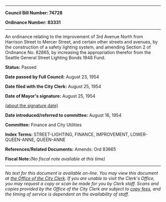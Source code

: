 

********

**Council Bill Number: 74728**
   
**Ordinance Number: 83331**
********

 An ordinance relating to the improvement of 3rd Avenue North from Harrison Street to Mercer Street, and certain other streets and avenues, by the construction of a safety lighting system, and amending Section 2 of Ordinance No. 82865, by increasing the appropriation therefor from the Seattle General Street Lighting Bonds 1948 Fund.

**Status:** Passed
   
**Date passed by Full Council:** August 23, 1954
   
**Date filed with the City Clerk:** August 25, 1954
   
**Date of Mayor's signature:** August 25, 1954
   
[(about the signature date)](/~public/approvaldate.htm)
   
   
   
**Date introduced/referred to committee:** August 16, 1954
   
**Committee:** Finance and City Utilities
   
   
**Index Terms:** STREET-LIGHTING, FINANCE, IMPROVEMENT, LOWER-QUEEN-ANNE, QUEEN-ANNE

**References/Related Documents:** Amends: Ord 83865

**Fiscal Note:**_(No fiscal note available at this time)_
********

_No text for this document is available on-line. You may view this document at [the Office of the City Clerk](http://www.seattle.gov/leg/clerk/contactUs.htm). If you are unable to visit the Clerk's Office, you may request a copy or scan be made for you by Clerk staff. Scans and copies provided by the Office of the City Clerk are subject to [copy fees](http://clerk.seattle.gov/~public/clerkfees.htm), and the timing of service is dependent on the availability of staff._


